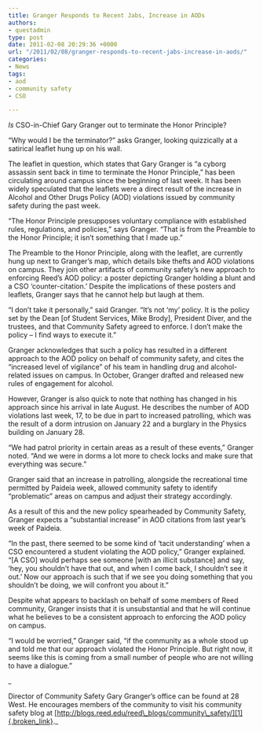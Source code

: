```yaml
---
title: Granger Responds to Recent Jabs, Increase in AODs
authors:
- questadmin
type: post
date: 2011-02-08 20:29:36 +0000
url: "/2011/02/08/granger-responds-to-recent-jabs-increase-in-aods/"
categories:
- News
tags:
- aod
- community safety
- CSO

---
```

_Is_ CSO-in-Chief Gary Granger out to terminate the Honor Principle?

“Why would I be the terminator?” asks Granger, looking quizzically at a satirical leaflet hung up on his wall.

The leaflet in question, which states that Gary Granger is “a cyborg assassin sent back in time to terminate the Honor Principle,” has been circulating around campus since the beginning of last week. It has been widely speculated that the leaflets were a direct result of the increase in Alcohol and Other Drugs Policy (AOD) violations issued by community safety during the past week.

“The Honor Principle presupposes voluntary compliance with established rules, regulations, and policies,” says Granger. “That is from the Preamble to the Honor Principle; it isn’t something that I made up.”

The Preamble to the Honor Principle, along with the leaflet, are currently hung up next to Granger’s map, which details bike thefts and AOD violations on campus. They join other artifacts of community safety’s new approach to enforcing Reed’s AOD policy: a poster depicting Granger holding a blunt and a CSO ‘counter-citation.’ Despite the implications of these posters and leaflets, Granger says that he cannot help but laugh at them.

“I don’t take it personally,” said Granger. “It’s not ‘my’ policy. It is the policy set by the Dean [of Student Services, Mike Brody], President Diver, and the trustees, and that Community Safety agreed to enforce. I don’t make the policy – I find ways to execute it.”

Granger acknowledges that such a policy has resulted in a different approach to the AOD policy on behalf of community safety, and cites the “increased level of vigilance” of his team in handling drug and alcohol-related issues on campus. In October, Granger drafted and released new rules of engagement for alcohol.

However, Granger is also quick to note that nothing has changed in his approach since his arrival in late August. He describes the number of AOD violations last week, 17, to be due in part to increased patrolling, which was the result of a dorm intrusion on January 22 and a burglary in the Physics building on January 28.

“We had patrol priority in certain areas as a result of these events,” Granger noted. “And we were in dorms a lot more to check locks and make sure that everything was secure.” 

Granger said that an increase in patrolling, alongside the recreational time permitted by Paideia week, allowed community safety to identify “problematic” areas on campus and adjust their strategy accordingly.

As a result of this and the new policy spearheaded by Community Safety, Granger expects a “substantial increase” in AOD citations from last year’s week of Paideia.

“In the past, there seemed to be some kind of ‘tacit understanding’ when a CSO encountered a student violating the AOD policy,” Granger explained. “[A CSO] would perhaps see someone [with an illicit substance] and say, ‘hey, you shouldn’t have that out, and when I come back, I shouldn’t see it out.’ Now our approach is such that if we see you doing something that you shouldn’t be doing, we will confront you about it.”

Despite what appears to backlash on behalf of some members of Reed community, Granger insists that it is unsubstantial and that he will continue what he believes to be a consistent approach to enforcing the AOD policy on campus.

“I would be worried,” Granger said, “if the community as a whole stood up and told me that our approach violated the Honor Principle. But right now, it seems like this is coming from a small number of people who are not willing to have a dialogue.”
  
_
  
Director of Community Safety Gary Granger’s office can be found at 28 West. He encourages members of the community to visit his community safety blog at [http://blogs.reed.edu/reed\_blogs/community\_safety/][1]{.broken_link}._

 [1]: http://blogs.reed.edu/reed_blogs/community_safety/